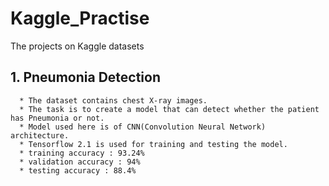 # Kaggle_Practise
The projects on Kaggle datasets

## 1. Pneumonia Detection 
      * The dataset contains chest X-ray images.
      * The task is to create a model that can detect whether the patient has Pneumonia or not.
      * Model used here is of CNN(Convolution Neural Network) architecture.
      * Tensorflow 2.1 is used for training and testing the model.
      * training accuracy : 93.24%
      * validation accuracy : 94%
      * testing accuracy : 88.4%
